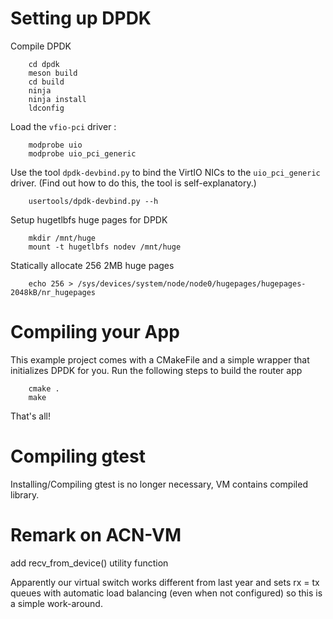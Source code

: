 Setting up DPDK
===============

Compile DPDK
```
	cd dpdk
	meson build
	cd build
	ninja
	ninja install
	ldconfig
```


Load the `vfio-pci` driver :
```
	modprobe uio
	modprobe uio_pci_generic
```

Use the tool `dpdk-devbind.py` to bind the VirtIO NICs to the `uio_pci_generic` driver.
(Find out how to do this, the tool is self-explanatory.)
```
	usertools/dpdk-devbind.py --h
```

Setup hugetlbfs huge pages for DPDK
```
	mkdir /mnt/huge
	mount -t hugetlbfs nodev /mnt/huge
```

Statically allocate 256 2MB huge pages
```
	echo 256 > /sys/devices/system/node/node0/hugepages/hugepages-2048kB/nr_hugepages
```

Compiling your App
==================

This example project comes with a CMakeFile and a simple wrapper that initializes DPDK for you.
Run the following steps to build the router app
```
	cmake .
	make
```

That's all!

Compiling gtest
===============

Installing/Compiling gtest is no longer necessary, VM contains compiled library.

Remark on ACN-VM
================

add recv_from_device() utility function

Apparently our virtual switch works different from last year and sets rx = tx queues with automatic load balancing
(even when not configured) so this is a simple work-around.

